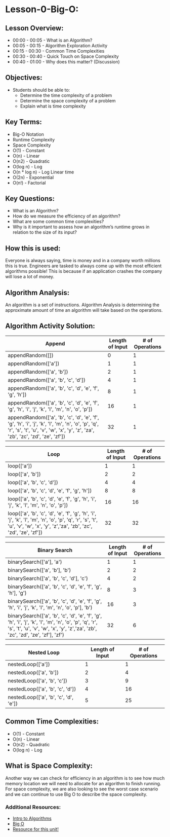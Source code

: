 # Lesson-0-Big-O:

## Lesson Overview: 
- 00:00 - 00:05 - What is an Algorithm?
- 00:05 - 00:15 - Algorithm Exploration Activity
- 00:15 - 00:30 - Common Time Complexities
- 00:30 - 00:40 - Quick Touch on Space Complexity
- 00:40 - 01:00 - Why does this matter? (Discussion)


## Objectives: 
- Students should be able to:
  - Determine the time complexity of a problem 
  - Determine the space complexity of a problem 
  - Explain what is time complexity

## Key Terms:
- Big-O Notation
- Runtime Complexity
- Space Complexity
- O(1) - Constant
- O(n) - Linear
- O(n2) - Quadratic
- O(log n) - Log
- O(n * log n) - Log Linear time
- O(2n) - Exponential 
- O(n!) - Factorial

## Key Questions: 
- What is an Algorithm?
- How do we measure the efficiency of an algorithm?
- What are some common time complexities? 
- Why is it important to assess how an algorithm’s runtime grows in relation to the size of its input?

## How this is used: 

Everyone is always saying, time is money and in a company worth millions this is true. Engineers are tasked to always come up with the most efficient algorithms possible! This is because if an application crashes the company will lose a lot of money. 

## Algorithm Analysis:
An algorithm is a set of instructions. Algorithm Analysis is determining the approximate amount of time an algorithm will take based on the operations.  

## Algorithm Activity Solution:

| Append                                                                                                                                                                               | Length of Input | # of Operations |
|--------------------------------------------------------------------------------------------------------------------------------------------------------------------------------------|-----------------|-----------------|
| appendRandom([])                                                                                                                                                                     | 0               | 1               |
| appendRandom(['a'])                                                                                                                                                                  | 1               | 1               |
| appendRandom(['a', 'b'])                                                                                                                                                            | 2               | 1               |
| appendRandom(['a', 'b', 'c', 'd'])                                                                                                                                                  | 4               | 1               |
| appendRandom(['a', 'b', 'c', 'd', 'e', 'f', 'g', 'h'])                                                                                                                              | 8               | 1               |
| appendRandom(['a', 'b', 'c', 'd', 'e', 'f', 'g', 'h', 'i', 'j', 'k', 'l', 'm', 'n', 'o', 'p'])                                                                                      | 16              | 1               |
| appendRandom(['a', 'b', 'c', 'd', 'e', 'f', 'g', 'h', 'i', 'j', 'k', 'l', 'm', 'n', 'o', 'p', 'q', 'r', 's', 't', 'u', 'v', 'w', 'x', 'y', 'z', 'za', 'zb', 'zc', 'zd', 'ze', 'zf']) | 32              | 1               |

| Loop                                                                                                                                                                        | Length of Input | # of Operations |
|-----------------------------------------------------------------------------------------------------------------------------------------------------------------------------|-----------------|-----------------|
| loop(['a'])                                                                                                                                                                 | 1               | 1               |
| loop(['a', 'b'])                                                                                                                                                            | 2               | 2               |
| loop(['a', 'b', 'c', 'd'])                                                                                                                                                  | 4               | 4               |
| loop(['a', 'b', 'c', 'd', 'e', 'f', 'g', 'h'])                                                                                                                              | 8               | 8               |
| loop(['a', 'b', 'c', 'd', 'e', 'f', 'g', 'h', 'i', 'j', 'k', 'l', 'm', 'n', 'o', 'p'])                                                                                      | 16              | 16               |
| loop(['a', 'b', 'c', 'd', 'e', 'f', 'g', 'h', 'i', 'j', 'k', 'l', 'm', 'n', 'o', 'p', 'q', 'r', 's', 't', 'u', 'v', 'w', 'x', 'y', 'z','za', 'zb', 'zc', 'zd', 'ze', 'zf']) | 32              | 32               |

| Binary Search                                                                                                                                                                              | Length of Input | # of Operations |
|--------------------------------------------------------------------------------------------------------------------------------------------------------------------------------------------|-----------------|-----------------|
| binarySearch(['a'], 'a')                                                                                                                                                                  | 1               | 1               |
| binarySearch(['a', 'b'], 'b')                                                                                                                                                             | 2               | 2               |
| binarySearch(['a', 'b', 'c', 'd'], 'c')                                                                                                                                                   | 4               | 2               |
| binarySearch(['a', 'b', 'c', 'd', 'e', 'f', 'g', 'h'], 'g')                                                                                                                               | 8               | 3               |
| binarySearch(['a', 'b', 'c', 'd', 'e', 'f', 'g', 'h', 'i', 'j', 'k', 'l', 'm', 'n', 'o', 'p'], 'b')                                                                                       | 16              | 3               |
| binarySearch(['a', 'b', 'c', 'd', 'e', 'f', 'g', 'h', 'i', 'j', 'k', 'l', 'm', 'n', 'o', 'p', 'q', 'r', 's', 't', 'u', 'v', 'w', 'x', 'y', 'z','za', 'zb', 'zc', 'zd', 'ze', 'zf'], 'zf') | 32              | 6               |


| Nested Loop                           | Length of Input | #  of Operations |
|---------------------------------------|-----------------|------------------|
| nestedLoop(['a'])                     | 1               | 1                |
| nestedLoop(['a', 'b'])                | 2               | 4                |
| nestedLoop(['a', 'b', 'c'])           | 3               | 9                |
| nestedLoop(['a', 'b', 'c', 'd'])      | 4               | 16                |
| nestedLoop(['a', 'b', 'c', 'd', 'e']) | 5               | 25                |


## Common Time Complexities: 

- O(1) - Constant
- O(n) - Linear
- O(n2) - Quadratic
- O(log n) - Log


## What is Space Complexity: 

Another way we can check for efficiency in an algorithm is to see how much memory location we will need to allocate for an algorithm to finish running. For space complexity, we are also looking to see the worst case scenario and we can continue to use Big O to describe the space complexity.  


### Additional Resources: 
- [Intro to Algorithms](https://dev.to/swastikyadav/algorithms-in-javascript-with-visual-examples-gh3)
- [Big O](https://www.freecodecamp.org/news/big-o-notation-why-it-matters-and-why-it-doesnt-1674cfa8a23c/)
- [Resource for this unit!](https://visualgo.net/en)